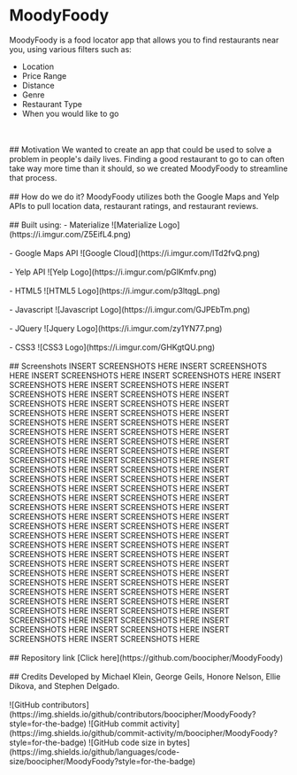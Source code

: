 # MoodyFoody
MoodyFoody is a food locator app that allows you to find restaurants near you, using various filters such as:
- Location
- Price Range
- Distance
- Genre
- Restaurant Type
- When you would like to go
<br />
<br />
## Motivation
We wanted to create an app that could be used to solve a problem in people's daily lives. Finding a good restaurant to go to can often take way more time than it should, so we created MoodyFoody to streamline that process.
<br />
<br />
## How do we do it?
MoodyFoody utilizes both the Google Maps and Yelp APIs to pull location data, restaurant ratings, and restaurant reviews.
<br />
<br />
## Built using:
- Materialize
![Materialize Logo](https://i.imgur.com/Z5EifL4.png)
<br />
<br />
- Google Maps API
![Google Cloud](https://i.imgur.com/lTd2fvQ.png)
<br />
<br />
- Yelp API
![Yelp Logo](https://i.imgur.com/pGIKmfv.png)
<br />
<br />
- HTML5
![HTML5 Logo](https://i.imgur.com/p3ltqgL.png)
<br />
<br />
- Javascript
![Javascript Logo](https://i.imgur.com/GJPEbTm.png)
<br />
<br />
- JQuery
![Jquery Logo](https://i.imgur.com/zy1YN77.png)
<br />
<br />
- CSS3
![CSS3 Logo](https://i.imgur.com/GHKgtQU.png)
<br />
<br />
## Screenshots
INSERT SCREENSHOTS HERE INSERT SCREENSHOTS HERE INSERT SCREENSHOTS HERE INSERT SCREENSHOTS HERE INSERT SCREENSHOTS HERE INSERT SCREENSHOTS HERE INSERT SCREENSHOTS HERE INSERT SCREENSHOTS HERE INSERT SCREENSHOTS HERE INSERT SCREENSHOTS HERE INSERT SCREENSHOTS HERE INSERT SCREENSHOTS HERE INSERT SCREENSHOTS HERE INSERT SCREENSHOTS HERE INSERT SCREENSHOTS HERE INSERT SCREENSHOTS HERE INSERT SCREENSHOTS HERE INSERT SCREENSHOTS HERE INSERT SCREENSHOTS HERE INSERT SCREENSHOTS HERE INSERT SCREENSHOTS HERE INSERT SCREENSHOTS HERE INSERT SCREENSHOTS HERE INSERT SCREENSHOTS HERE INSERT SCREENSHOTS HERE INSERT SCREENSHOTS HERE INSERT SCREENSHOTS HERE INSERT SCREENSHOTS HERE INSERT SCREENSHOTS HERE INSERT SCREENSHOTS HERE INSERT SCREENSHOTS HERE INSERT SCREENSHOTS HERE INSERT SCREENSHOTS HERE INSERT SCREENSHOTS HERE INSERT SCREENSHOTS HERE INSERT SCREENSHOTS HERE INSERT SCREENSHOTS HERE INSERT SCREENSHOTS HERE INSERT SCREENSHOTS HERE INSERT SCREENSHOTS HERE INSERT SCREENSHOTS HERE INSERT SCREENSHOTS HERE INSERT SCREENSHOTS HERE INSERT SCREENSHOTS HERE INSERT SCREENSHOTS HERE INSERT SCREENSHOTS HERE INSERT SCREENSHOTS HERE INSERT SCREENSHOTS HERE INSERT SCREENSHOTS HERE INSERT SCREENSHOTS HERE INSERT SCREENSHOTS HERE INSERT SCREENSHOTS HERE INSERT SCREENSHOTS HERE INSERT SCREENSHOTS HERE INSERT SCREENSHOTS HERE INSERT SCREENSHOTS HERE INSERT SCREENSHOTS HERE INSERT SCREENSHOTS HERE INSERT SCREENSHOTS HERE INSERT SCREENSHOTS HERE
<br />
<br />
## Repository link
[Click here](https://github.com/boocipher/MoodyFoody)
<br />
<br />
## Credits
Developed by Michael Klein, George Geils, Honore Nelson, Ellie Dikova, and Stephen Delgado.
<br />
<br />
![GitHub contributors](https://img.shields.io/github/contributors/boocipher/MoodyFoody?style=for-the-badge) ![GitHub commit activity](https://img.shields.io/github/commit-activity/m/boocipher/MoodyFoody?style=for-the-badge) ![GitHub code size in bytes](https://img.shields.io/github/languages/code-size/boocipher/MoodyFoody?style=for-the-badge)